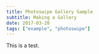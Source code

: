 ```yaml
---
title: Photoswipe Gallery Sample
subtitle: Making a Gallery
date: 2017-03-20
tags: ["example", "photoswipe"]
---
```


This is a test.